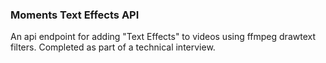 ### Moments Text Effects API

An api endpoint for adding "Text Effects" to videos using ffmpeg drawtext filters. Completed as part of a technical interview.